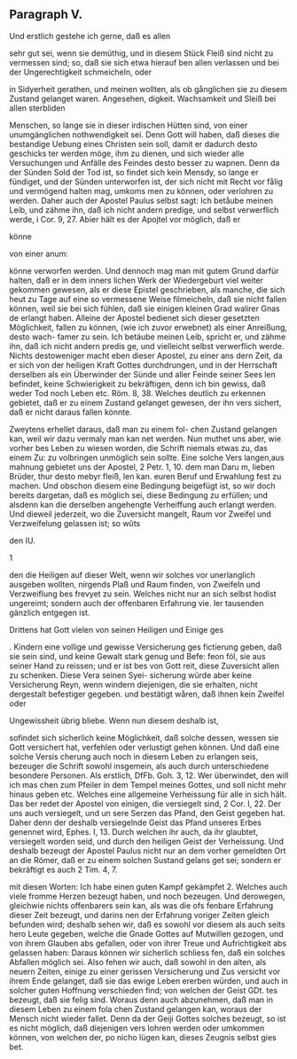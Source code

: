 
<!-- Seite 374 -->
Paragraph  V.
-------------

Und erstlich gestehe ich gerne, daß es allen

sehr gut sei, wenn sie demüthig, und in diesem Stück Fleiß sind nicht zu vermessen sind; so, daß sie sich etwa hierauf ben allen verlassen und bei der Ungerechtigkeit schmeicheln, oder

in Sidyerheit gerathen, und meinen wollten, als ob gånglichen sie zu diesem Zustand gelanget waren. Angesehen, digkeit. Wachsamkeit und Sleiß bei allen sterbliden

Menschen, so lange sie in dieser irdischen Hütten sind, von einer unumgänglichen nothwendigkeit sei. Denn Gott will haben, daß dieses die bestandige Uebung eines Christen sein soll, damit er dadurch desto geschicks ter werden möge, ihm zu dienen, und sich wieder alle Versuchungen und Anfälle des Feindes desto besser zu wapnen. Denn da der Sünden Sold der Tod ist, so findet sich kein Mensdy, so lange er fündiget, und der Sünden unterworfen ist, der sich nicht mit Recht vor fålig und vermögend halten mag, umkoms men zu können, oder verlohren zu werden. Daher auch der Apostel Paulus selbst sagt: Ich betåube meinen Leib, und zähme ihn, daß ich nicht andern predige, und selbst verwerflich werde, i Cor. 9, 27. Abier hält es der Apojtel vor möglich, daß er

könne

von einer anum:
<!-- Seite 375 -->
 könne verworfen werden. Und dennoch mag man
mit gutem Grund darfür halten, daß er in dem inners
lichen Werk der Wiedergeburt viel weiter gekommen
gewesen, als er diese Epistel geschrieben, als manche,
die sich heut zu Tage auf eine so vermessene Weise
filmeicheln, daß sie nicht fallen können, weil sie bei
sich fühlen, daß sie einigen kleinen Grad walirer Gnas
de erlangt haben. Alleine der Apostel bedienet sich
dieser gesetzten Möglichkeit, fallen zu können, (wie
ich zuvor erwebnet) als einer Anreißung, desto wach-
famer zu sein. Ich betäube meinen Leib, spricht
er, und zähme ihn, daß ich nicht andern predis
ge, und vielleicht selbst verwerflich werde. Nichts
destoweniger macht eben dieser Apostel, zu einer ans
dern Zeit, da er sich von der heiligen Kraft Gottes
durchdrungen, und in der Herrschaft derselben als ein
Überwinder der Sünde und aller Feinde seiner Sees
len befindet, keine Schwierigkeit zu bekräftigen, denn
ich bin gewiss, daß weder Tod noch Leben etc.
Röm. 8, 38. Welches deutlich zu erkennen gebietet,
daß er zu einem Zustand gelanget gewesen, der ihn vers
sichert, daß er nicht daraus fallen könnte.

  Zweytens erhellet daraus, daß man zu einem fol-
 chen Zustand gelangen kan, weil wir dazu vermaly man kan
net werden. Nun muthet uns aber, wie vorher bes Leben zu
wiesen worden, die Schrift niemals etwas zu, das einem Zu:
zu volbringen unmöglich sein sollte. Eine solche Vers langen,aus
mahnung gebietet uns der Apostel, 2 Petr. 1, 10. dem man
Daru m, lieben Brüder, thur desto mebyr fleiß, len kan.
euren Beruf und Erwahlung fest zu machen.
Und obschon diesem eine Bedingung beigefügt ist, so
wir doch bereits dargetan, daß es möglich sei, diese
Bedingung zu erfüllen; und alsdenn kan die derselben
angehengte Verheiffung auch erlangt werden. Und
dieweil jederzeit, wo die Zuversicht mangelt, Raum
vor Zweifel und Verzweifelung gelassen ist; so wûts

den
IU.

1
<!-- Seite 376 -->
den die Heiligen auf dieser Welt, wenn wir solches vor unerlanglich ausgeben wollten, nirgends Plaß und Raum finden, von Zweifeln und Verzweiflung bes frevyet zu sein. Welches nicht nur an sich selbst hodist ungereimt; sondern auch der offenbaren Erfahrung vie. ler tausenden gänzlich entgegen ist.

Drittens hat Gott vielen von seinen Heiligen und Einige ges

. Kindern eine vollige und gewisse Versicherung ges fictierung geben, daß sie sein sind, und keine Gewalt stark genug und Befe: feon fól, sie aus seiner Hand zu reissen; und er ist bes von Gott reit, diese Zuversicht allen zu schenken. Diese Vera seinen Syei- sicherung würde aber keine Versicherung Reyn, wenn windern diejenigen, die sie erhalten, nicht dergestalt befestiger gegeben. und bestätigt wåren, daß ihnen kein Zweifel oder

Ungewissheit übrig bliebe. Wenn nun diesem deshalb ist,

sofindet sich sicherlich keine Möglichkeit, daß solche dessen, wessen sie Gott versichert hat, verfehlen oder verlustigt gehen können. Und daß eine solche Versis cherung auch noch in diesem Leben zu erlangen seis, bezeuger die Schrift sowohl insgemein, als auch durch unterschiedene besondere Personen. Als erstlich, DfFb. Goh. 3, 12. Wer überwindet, den will ich mas chen zum Pfeiler in dem Tempel meines Gottes, und soll nicht mehr hinaus geben etc. Welches eine allgemeine Verheissung für alle in sich hält. Das ber redet der Apostel von einigen, die versiegelt sind, 2 Cor. I, 22. Der uns auch versiegelt, und un sere Serzen das Pfand, den Geist gegeben hat. Daher denn der deshalb versiegelnde Geist das Pfand unseres Erbes genennet wird, Ephes. I, 13. Durch welchen ihr auch, da ihr glaubtet, versiegelt worden seid, und durch den heiligen Geist der Verheissung. Und deshalb
 bezeugt der Apostel Paulus nicht nur an dem vorher gemeldten Ort an die Römer, daß er zu einem solchen Sustand gelans get sei; sondern er bekräftigt es auch 2 Tim. 4, 7.
<!-- Seite 377 -->
  mit diesen Worten: Ich habe einen guten Kampf
gekämpfet 2. Welches auch viele fromme Herzen
bezeugt haben, und noch bezeugen. Und derowegen,
 gleichwie nichts offenbarers sein kan, als was die ofs
fenbare Erfahrung dieser Zeit bezeugt, und darins
nen der Erfahrung voriger Zeiten gleich befunden wird;
deshalb sehen wir, daß es sowohl vor diesem als auch seits
hero Leute gegeben, welche die Gnade Gottes auf
Mutwillen gezogen, und von ihrem Glauben abs
 gefallen, oder von ihrer Treue und Aufrichtigkeit abs
 gelassen haben: Daraus können wir sicherlich schliess
 fen, daß ein solches Abfallen möglich sei. Also
fehen wir auch, daß sowohl in den alten, als neuern
Zeiten, einige zu einer gerissen Versicherung und Zus
versicht vor ihrem Ende gelanget, daß sie das ewige
 Leben ererben würden, und auch in solcher guten
Hoffnung verschieden find; von welchen der Geist GDt.
tes bezeugt, daß sie felig sind. Woraus denn auch
abzunehmen, daß man in diesem Leben zu einem fola
chen Zustand gelangen kan, woraus der Mensch nicht
wieder fallet. Denn da der Geiji Gottes solches
bezeugt, so ist es nicht möglich, daß diejenigen vers
lohren werden oder umkommen können, von welchen
der, po nicho lügen kan, dieses Zeugnis selbst gies
bet.